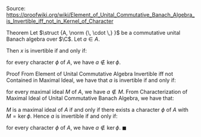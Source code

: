 # 

Source: https://proofwiki.org/wiki/Element_of_Unital_Commutative_Banach_Algebra_is_Invertible_iff_not_in_Kernel_of_Character

Theorem
Let $\struct {A, \norm {\, \cdot \,} }$ be a commutative unital Banach algebra over $\C$. 
Let $a \in A$.

Then $x$ is invertible if and only if:

for every character $\phi$ of $A$, we have $a \not \in \ker \phi$.


Proof
From Element of Unital Commutative Algebra Invertible iff not Contained in Maximal Ideal, we have that $a$ is invertible if and only if:

for every maximal ideal $M$ of $A$, we have $a \not \in M$.
From Characterization of Maximal Ideal of Unital Commutative Banach Algebra, we have that:

$M$ is a maximal ideal of $A$ if and only if there exists a character $\phi$ of $A$ with $M = \ker \phi$.
Hence $a$ is invertible if and only if:

for every character $\phi$ of $A$, we have $a \not \in \ker \phi$.
$\blacksquare$





